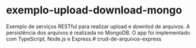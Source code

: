 # exemplo-upload-download-mongo

Exemplo de serviços RESTful para realizar upload e downlod de arquivos. A persistência dos arquivos é realizada no MongoDB. O app foi implementado com TypeScript, Node.js e Express.#   c r u d - d e - a r q u i v o s - e x p r e s s  
 